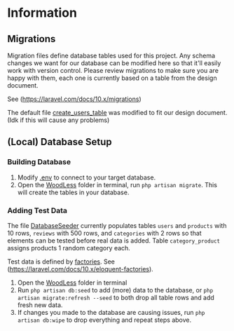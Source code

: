 # Information

## Migrations
Migration files define database tables used for this project.
Any schema changes we want for our database can be modified here so that it'll easily work with version control.
Please review migrations to make sure you are happy with them, each one is currently based on a table from the design document.

See (https://laravel.com/docs/10.x/migrations)

The default file [create_users_table](./migrations/2014_10_12_000000_create_users_table.php) was modified to fit our design document.
(Idk if this will cause any problems)

## (Local) Database Setup
### Building Database
1. Modify [.env](../.env) to connect to your target database.
2. Open the [WoodLess](../../WoodLess/) folder in terminal, run `php artisan migrate`. This will create the tables in your database.

### Adding Test Data
The file [DatabaseSeeder](./seeders/DatabaseSeeder.php) currently populates tables `users` and `products` with 10 rows, `reviews` with 500 rows, and `categories` with 2 rows so that elements can be tested before real data is added. Table `category_product` assigns products 1 random category each.

Test data is defined by [factories](./factories/). See (https://laravel.com/docs/10.x/eloquent-factories).

1. Open the [WoodLess](../../WoodLess/) folder in terminal 
2. Run `php artisan db:seed` to add (more) data to the database, or `php artisan migrate:refresh --seed` to both drop all table rows and add fresh new data.
3. If changes you made to the database are causing issues, run `php artisan db:wipe` to drop everything and repeat steps above.

